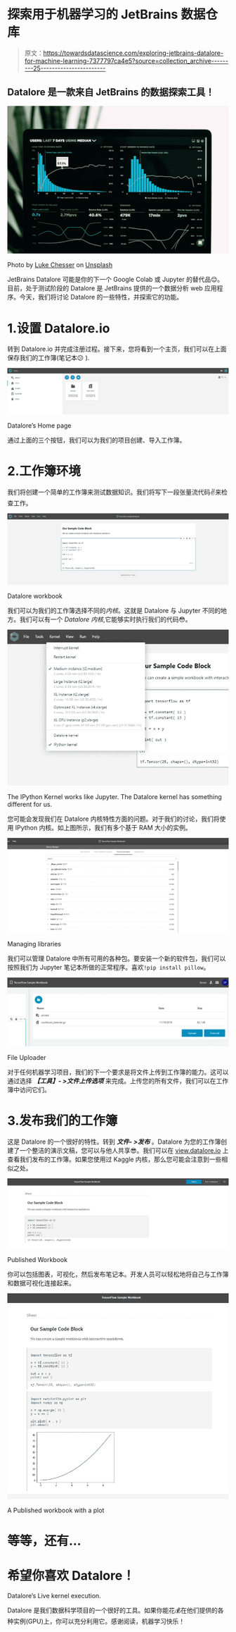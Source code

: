 # 探索用于机器学习的 JetBrains 数据仓库

> 原文：<https://towardsdatascience.com/exploring-jetbrains-datalore-for-machine-learning-7377797ca4e5?source=collection_archive---------25----------------------->

## Datalore 是一款来自 JetBrains 的数据探索工具！

![](img/dfa3edeb2e4506bca7bc1af2de86e4fa.png)

Photo by [Luke Chesser](https://unsplash.com/@lukechesser?utm_source=medium&utm_medium=referral) on [Unsplash](https://unsplash.com?utm_source=medium&utm_medium=referral)

JetBrains Datalore 可能是你的下一个 Google Colab 或 Jupyter 的替代品😌。目前，处于测试阶段的 Datalore 是 JetBrains 提供的一个数据分析 web 应用程序。今天，我们将讨论 Datalore 的一些特性，并探索它的功能。

# 1.设置 Datalore.io

转到 Datalore.io 并完成注册过程。接下来，您将看到一个主页，我们可以在上面保存我们的工作簿(笔记本😕 ).

![](img/681e85b9b6463940b8708421e70e8499.png)

Datalore’s Home page

通过上面的三个按钮，我们可以为我们的项目创建、导入工作簿。

# 2.工作簿环境

我们将创建一个简单的工作簿来测试数据知识。我们将写下一段张量流代码✌️来检查工作。

![](img/cf0890e58787168d97722edeedc900a5.png)

Datalore workbook

我们可以为我们的工作簿选择不同的*内核*。这就是 Datalore 与 Jupyter 不同的地方。我们可以有一个 *Datalore 内核*,它能够实时执行我们的代码😳。

![](img/bdacc45dbcdc73b6aee3da6879588f1e.png)

The IPython Kernel works like Jupyter. The Datalore kernel has something different for us.

您可能会发现我们在 Datalore 内核特性方面的问题。对于我们的讨论，我们将使用 IPython 内核。如上图所示，我们有多个基于 RAM 大小的实例。

![](img/fe8bb4f7cbeb89d191fe74e42dd58caf.png)

Managing libraries

我们可以管理 Datalore 中所有可用的各种包。要安装一个新的软件包，我们可以按照我们为 Jupyter 笔记本所做的正常程序。喜欢`!pip install pillow`。

![](img/2a4bcb933fba4d876e019c743efc7648.png)

File Uploader

对于任何机器学习项目，我们的下一个要求是将文件上传到工作簿的能力。这可以通过选择 ***【工具】- >文件上传选项*** 来完成。上传您的所有文件，我们可以在工作簿中访问它们。

# 3.发布我们的工作簿

这是 Datalore 的一个很好的特性。转到 ***文件- >发布*** 。Datalore 为您的工作簿创建了一个整洁的演示文稿，您可以与他人共享😎。我们可以在 [view.datalore.io](https://view.datalore.io/) 上查看我们发布的工作簿。如果您使用过 Kaggle 内核，那么您可能会注意到一些相似之处。

![](img/ef64c85ca2b1eaae70360eda55de8316.png)

Published Workbook

你可以包括图表，可视化，然后发布笔记本。开发人员可以轻松地将自己与工作簿和数据可视化连接起来。

![](img/2a2da3ec748b14eaa640bf8c02804d32.png)

A Published workbook with a plot

# 等等，还有…

# 希望你喜欢 Datalore！

Datalore’s Live kernel execution.

Datalore 是我们数据科学项目的一个很好的工具。如果你能花💰在他们提供的各种实例(GPU)上，你可以充分利用它。感谢阅读，机器学习快乐！